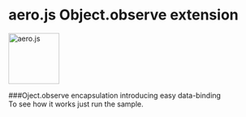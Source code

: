 aero.js Object.observe extension
================================

<img src="http://thibaud.bourgeois.free.fr/aerojs/img/aerojs.png" alt="aero.js" height="100px"/>

###Oject.observe encapsulation introducing easy data-binding
<br/>
To see how it works just run the sample.
